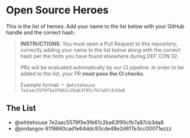 # Open Source Heroes

This is the list of heroes. Add your name to the list below with your GitHub handle and the correct hash.

> **INSTRUCTIONS**: You must open a Pull Request to this repository, correctly adding your name to the list below along with the correct hash per the hints you have found elsewhere during DEF CON 32.  
>   
> PRs will be evaluated automatically by our CI pipeline. In order to be added to the list, your PR **must pass the CI checks**.  
>   
> Example format:
> `* @whitehouse 7e2aac5579f5e3fb61c2ba63f95cfb7a87cb3da8`

## The List

* @whitehouse 7e2aac5579f5e3fb61c2ba63f95cfb7a87cb3da8
* @jordangov 6119660cad1e64ddc93cde48e2d617e3cc00071ezzz
